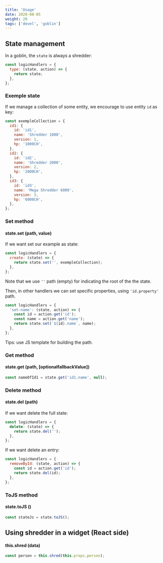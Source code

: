 ```yaml
---
title: 'Usage'
date: 2020-08-05
weight: 20
tags: ['devel', 'goblin']
---
```


## State management

In a goblin, the `state` is always a shredder:

```js
const logicHandlers = {
  type: (state, action) => {
    return state;
  },
};
```

### Exemple state

If we manage a collection of some entity, we encourage to use entity `id` as
key:

```js
const exempleCollection = {
  id1: {
    id: 'id1',
    name: 'Shredder 1000',
    version: 1,
    hp: '1000CH',
  },
  id2: {
    id: 'id2',
    name: 'Shredder 2000',
    version: 2,
    hp: '2000CH',
  },
  id3: {
    id: 'id3',
    name: 'Mega Shredder 6000',
    version: 3,
    hp: '6000CH',
  },
};
```

### Set method

#### state.set (path, value)

If we want set our example as state:

```js
const logicHandlers = {
  create: (state) => {
    return state.set('', exempleCollection);
  },
};
```

Note that we use `''` path (empty) for indicating the root of the the state.

Then, in other handlers we can set specific properties, using `'id.property'`
path.

```js
const logicHandlers = {
  'set-name': (state, action) => {
    const id = action.get('id');
    const name = action.get('name');
    return state.set(`${id}.name`, name);
  },
};
```

Tips: use JS template for building the path.

### Get method

#### state.get (path, [optionalfallbackValue])

```js
const nameOfId1 = state.get('id1.name', null);
```

### Delete method

#### state.del (path)

If we want delete the full state:

```js
const logicHandlers = {
  delete: (state) => {
    return state.del('');
  },
};
```

If we want delete an entry:

```js
const logicHandlers = {
  removeById: (state, action) => {
    const id = action.get('id');
    return state.del(id);
  },
};
```

### ToJS method

#### state.toJS ()

```js
const stateJs = state.toJS();
```

## Using shredder in a widget (React side)

#### this.shred (data)

```js
const person = this.shred(this.props.person);
```
